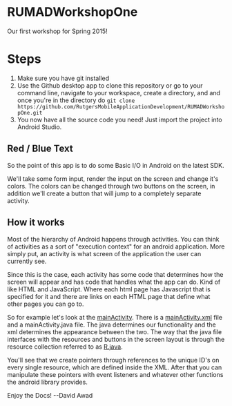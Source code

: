 # RUMADWorkshopOne
Our first workshop for Spring 2015!


Steps
======

1. Make sure you have git installed
2. Use the Github desktop app to clone this repository or go to your command line, navigate to your workspace, create a directory, and
  and once you're in the directory do `git clone https://github.com/RutgersMobileApplicationDevelopment/RUMADWorkshopOne.git`
3. You now have all the source code you need! Just import the project into Android Studio. 

## Red / Blue Text
So the point of this app is to do some Basic I/O in Android on the latest SDK. 

We'll take some form input, render the input on the screen and change it's colors. The colors can be changed through two buttons on the screen, in addition we'll create a button that will jump to a completely separate activity. 

## How it works

Most of the hierarchy of Android happens through activities. You can think of activities as a sort of "execution context" for an android application. More simply put, an activity is what screen of the application the user can currently see. 

Since this is the case, each activity has some code that determines how the screen will appear and has code that handles what the app can do. Kind of like HTML and JavaScript. Where each html page has Javascript that is specified for it and there are links on each HTML page that define what other pages you can go to. 

So for example let's look at the [mainActivity](https://github.com/RutgersMobileApplicationDevelopment/RUMADWorkshopOne/blob/master/app/src/main/java/edu/rutgers/rumad/rumadworkshopone/completed/MainActivityCompleted.java). There is a [mainActivity.xml](https://github.com/RutgersMobileApplicationDevelopment/RUMADWorkshopOne/blob/master/app/src/main/res/layout/activity_main.xml) file and a mainActivity.java file. The java determines our functionality and the xml determines the appearance between the two. The way that the java file interfaces with the resources and buttons in the screen layout is through the resource collection referred to as [R.java](http://www.yugandroid.in/android-tutorials/r-java-file.html). 

You'll see that we create pointers through references to the unique ID's on every single resource, which are defined inside the XML. After that you can manipulate these pointers with event listeners and whatever other functions the android library provides. 

Enjoy the Docs! --David Awad
